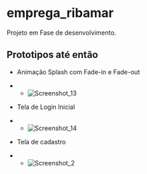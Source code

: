 # emprega_ribamar

Projeto em Fase de desenvolvimento.

## Prototipos até então
* Animação Splash com Fade-in e Fade-out
* - ![Screenshot_13](https://github.com/jcr04/Emprega-Ribamar.Flutter/assets/70778525/deb5b550-d84c-47d7-8d20-1f0ef45ce7d4)

* Tela de Login Inicial
* - ![Screenshot_14](https://github.com/jcr04/Emprega-Ribamar.Flutter/assets/70778525/14d44cb4-e799-4b17-8657-086bfbc7b14a)

* Tela de cadastro
* - ![Screenshot_2](https://github.com/jcr04/Emprega-Ribamar.Flutter/assets/70778525/97194662-a4e2-4b10-91bc-7cefad9c5901)
